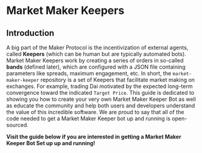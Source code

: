 # Market Maker Keepers

## Introduction 

A big part of the Maker Protocol is the incentivization of external agents, called **Keepers** \(which can be human but are typically automated bots\). Market Maker Keepers work by creating a series of orders in so-called **bands** \(defined later\), which are configured with a JSON file containing parameters like spreads, maximum engagement, etc. In short, the `market-maker-keeper` repository is a set of Keepers that facilitate market making on exchanges. For example, trading Dai motivated by the expected long-term convergence toward the indicated `Target Price`. This guide is dedicated to showing you how to create your very own Market Maker Keeper Bot as well as educate the community and help both users and developers understand the value of this incredible software. We are proud to say that all of the code needed to get a Market Maker Keeper bot up and running is open-sourced.

**Visit the guide below if you are interested in getting a Market Maker Keeper Bot Set up up and running!**

